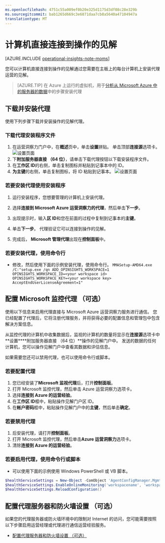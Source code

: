 ```yaml
---
ms.openlocfilehash: 4751c55a009ef0b20e325d1175d3df08c28e329b
ms.sourcegitcommit: bab1265d669c3e6871daa7cb8a5640a47104947a
translationtype: MT
---
```

<properties
    pageTitle="计算机直接连接到操作的见解 "
    description="您需要在主板上的每台计算机上安装代理运营的见解，可以将计算机连接直接到运营的见解。"
    services="operational-insights"
    documentationCenter=""
    authors="bandersmsft"
    manager="jwhit"
    editor=""/>

<tags
    ms.service="operational-insights"
    ms.workload="na"
    ms.tgt_pltfrm="na"
    ms.devlang="na"
    ms.topic="get-started-article"
    ms.date="07/02/2015" 
    ms.author="banders"/>
# 计算机直接连接到操作的见解

[AZURE.INCLUDE [operational-insights-note-moms](../../includes/operational-insights-note-moms.md)]

您可以计算机直接连接到操作的见解通过您需要在主板上的每台计算机上安装代理运营的见解。

> [AZURE.TIP] 在 Azure 上运行的虚拟机，用于[分析从 Microsoft Azure 中的服务器的数据](operational-insights-analyze-data-azure.md)中的步骤安装代理

## 下载并安装代理
使用下列步骤下载并安装操作的见解代理。

### 下载代理安装程序文件
1. 在运营洞察力门户中，在**概述**页中，单击**设置**拼贴。  单击顶部**连接源**选项卡。
![设置页面](./media/operational-insights-direct-agent/direct-agent01.png)
2. 下**附加服务器直接 （64 位）**，请单击下载代理按钮以下载安装程序文件。
3. 在**工作区 ID**的右侧，单击复制图标并粘贴到记事本中的 ID。
4. **为主键**的右侧，单击复制图标，将 ID 粘贴到记事本。
![设置页面](./media/operational-insights-direct-agent/direct-agent02.png)

### 若要安装代理使用安装程序
1. 运行安装程序，您想要管理的计算机上安装代理。
2. 选择**连接到 Microsoft Azure 运营洞察力的代理**，然后单击**下一步**。
3. 出现提示时，输入**区 ID**和您在前面的过程中复制到记事本的**主键**。

4. 单击**下一步**。  代理验证它可以连接到操作的见解。
5. 完成后， **Microsoft 管理代理**出现在**控制面板**中。

### 若要安装代理，使用命令行
- 修改，然后使用下面的示例安装代理，使用命令行。
```MMASetup-AMD64.exe /C:"setup.exe /qn ADD_OPINSIGHTS_WORKSPACE=1 OPINSIGHTS_WORKSPACE_ID=<your workspace id> OPINSIGHTS_WORKSPACE_KEY=<your workspace key> AcceptEndUserLicenseAgreement=1"```

## 配置 Microsoft 监控代理 （可选）
使用以下信息来启用代理直接与 Microsoft Azure 运营洞察力服务进行通信。 您已经配置了代理后，它将注册代理服务，并将获得必要的配置信息和管理包中包含解决方案信息。

从监控代理的计算机中收集数据后，监视的计算机的数量将显示在**连接源**选项卡中**设置****附加服务器直接 （64 位）**操作的见解门户中。 发送的数据的任何计算机，您可以操作见解门户中查看其数据和评估信息。

如果需要您还可以禁用代理，也可以使用命令行或脚本。

### 若要配置代理
1. 您已经安装了**Microsoft 监视代理**后，打开**控制面板**。
2. 打开 Microsoft 监控代理，然后单击 Azure 运营洞察力选项卡。
3. 选择**连接到 Azure 的运营经验**。
4. 在**工作区 ID**框中，粘贴操作见解门户区 ID。
5. 在**帐户密码**框中，粘贴操作见解门户中的**主键**，然后单击**确定**。

### 若要禁用代理
1. 后安装代理，请打开**控制面板**。
2. 打开 Microsoft 监控代理，然后单击**Azure 运营洞察力**选项卡。
3. 清除**连接到 Azure 的运营经验**。

### 若要启用代理，使用命令行或脚本
- 可以使用下面的示例使用 Windows PowerShell 或 VB 脚本。

```powershell
$healthServiceSettings = New-Object -ComObject 'AgentConfigManager.MgmtSvcCfg'
$healthServiceSettings.EnableOnlineMonitoring('workspacename', 'workspacekey')
$healthServiceSettings.ReloadConfiguration()
```

## 配置代理服务器和防火墙设置 （可选）
如果您的代理服务器或防火墙环境中的限制对 Internet 的访问，您可能需要按照以下步骤启用运营经理或代理进行通信运营经验服务。

- [配置代理服务器和防火墙设置 （可选）](operational-insights-proxy-firewall.md)
